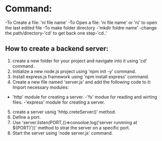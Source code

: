 # Command:
-To Create a file: 'ni file name'
-To Open a file: 'ni file name' or 'ni' to open the last edited file
-To make folder directory -'mkdir foldre name'
-change the path/directory-'cd'
to get back one step-'cd..'

## How to create a backend server:
1. create a new folder for your project and navigate into it using 'cd' command.
2. Initialize a new node.js project using 'npm init -y' command.
3. Install express.js framework using 'npm install express' command.
4. Create a new file named 'server.js' and add the following code to it:
Import necessary modules:
- 'http' module for creating a server.
-'fs' modue for reading and wirting files.
-'express' module for creating a server.
5. create a server usnig 'hhtp.creteServer()' method.
6. Define a port.
7. Use 'server.listen(PORT,()=>consoloe.log('server runnning at ${PORT}'))' method to strat the server on a specific port.
8. Start the server using 'node server.js' command.
